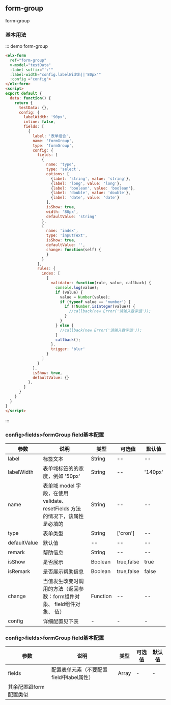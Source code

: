 ## form-group

form-group

### 基本用法


::: demo form-group
```html
<elx-form
  ref="form-group"
  v-model="testData"
  :label-suffix="':'"
  :label-width="config.labelWidth||'80px'"
  :config ="config">
</elx-form>
<script>
export default {
  data: function() {
    return {
      testData: {},
      config: {
        labelWidth: '90px',
        inline: false,
        fields: [
          {
            label: '表单组合',
            name: 'formGroup',
            type: 'formGroup',
            config: {
              fields: [
                {
                  name: 'type',
                  type: 'select',
                  options: [
                    {label: 'string', value: 'string'},
                    {label: 'long', value: 'long'},
                    {label: 'boolean', value: 'boolean'},
                    {label: 'double', value: 'double'},
                    {label: 'date', value: 'date'}
                  ],
                  isShow: true,
                  width: '80px',
                  defaultValue: 'string'
                },
                {
                  name: 'index',
                  type: 'inputText',
                  isShow: true,
                  defaultValue: '',
                  change: function(self) {
                  }
                }
              ],
              rules: {
                index: [
                  {
                    validator: function(rule, value, callback) {
                      console.log(value);
                      if (value) {
                        value = Number(value);
                        if (typeof value == 'number') {
                          if (!Number.isInteger(value)) {
                            //callback(new Error('请输入数字值'));
                          }
                        }
                      } else {
                        //callback(new Error('请输入数字值'));
                      }
                      callback();
                    },
                    trigger: 'blur'
                  }
                ]
              }
            },
            isShow: true,
            defaultValue: {}
          },
        ]
      }
    }
  }
}
</script>
```
:::

### config>fields>formGroup field基本配置
| 参数      | 说明          | 类型      | 可选值                           | 默认值  |
|---------- |-------------- |---------- |--------------------------------  |-------- |
| label | 标签文本 | String | -- | -- |
| labelWidth | 表单域标签的的宽度，例如 '50px' | String | -- | '140px' |
| name | 表单域 model 字段，在使用 validate、resetFields 方法的情况下，该属性是必填的 | String | -- | -- |
| type | 表单类型 | String | ['cron'] | -- |
| defaultValue | 默认值 | -- | -- | -- |
| remark | 帮助信息 | String | -- | -- |
| isShow | 是否展示 | Boolean | true,false | true |
| isRemark | 是否展示帮助信息 | Boolean | true,false | false |
| change | 当值发生改变时调用的方法（返回参数：form组件对象、 field组件对象、 值） | Function | -- | -- |
| config | 详细配置见下表 | - | - | - |

### config>fields>formGroup field基本配置
| 参数      | 说明          | 类型      | 可选值                           | 默认值  |
|---------- |-------------- |---------- |--------------------------------  |-------- |
| fields | 配置表单元素（不要配置field中label属性） | Array | - | - |
| 其余配置跟form配置类似 | | | | |